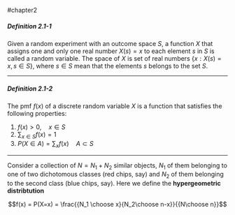#chapter2

##### Definition 2.1-1
Given a random experiment with an outcome space $S$, a function $X$ that assigns one and only one real number $X(s) = x$ to each element $s$ in $S$ is called a random variable. The space of $X$ is set of real numbers $\{ x: X(s) = x, s\in S\}$, where $s\in S$ mean that the elements $s$ belongs to the set $S$.

---

##### Definition 2.1-2
The pmf $f(x)$ of a discrete random variable $X$ is a function that satisfies the following properties:
1. $f(x) > 0, \quad x\in S$
2. $\sum_{x\in S} f(x) = 1$
3. $P(X\in A) = \sum_{x}f(x)\quad A\subset S$

---

Consider a collection of $N = N_1 + N_2$ similar objects, $N_1$ of them belonging to one of two dichotomous classes (red chips, say) and $N_2$ of them belonging to the second class (blue chips, say). Here we define the $\textbf{hypergeometric distribtution}$

$$f(x) = P(X=x) = \frac{{N_1 \choose x}{N_2\choose n-x}}{{N\choose n}}$$
